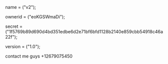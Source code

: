 name = ("v2");

ownerid = ("eoKGSWmaDi");

secret = ("1f5769b89d690d4bd351edbe6d2e71bf6bfd1128b2140e859cbb54918c46a22f");

version = ("1.0");

contact me guys +12679075450
